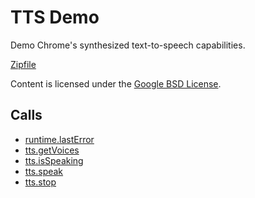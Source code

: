 
TTS Demo
=======

Demo Chrome's synthesized text-to-speech capabilities.

[Zipfile](http://developer.chrome.com/extensions/examples/extensions/ttsdemo.zip)

Content is licensed under the [Google BSD License](http://code.google.com/google_bsd_license.html).

Calls
-----

* [runtime.lastError](https://developer.chrome.com/extensions/runtime#property-lastError)
* [tts.getVoices](https://developer.chrome.com/extensions/tts#method-getVoices)
* [tts.isSpeaking](https://developer.chrome.com/extensions/tts#method-isSpeaking)
* [tts.speak](https://developer.chrome.com/extensions/tts#method-speak)
* [tts.stop](https://developer.chrome.com/extensions/tts#method-stop)
